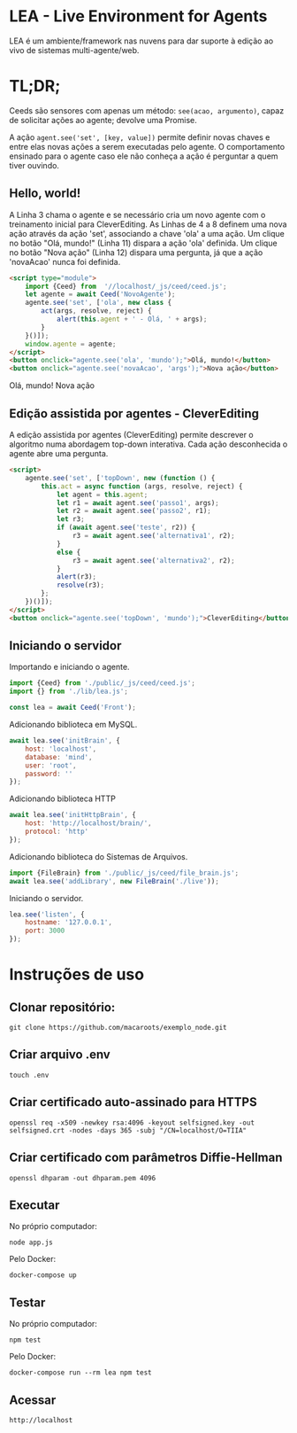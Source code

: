 # LEA - Live Environment for Agents
LEA é um ambiente/framework nas nuvens para dar suporte à edição ao vivo de sistemas multi-agente/web.


# TL;DR;
Ceeds são sensores com apenas um método: ```see(acao, argumento)```, capaz de solicitar ações ao agente; devolve uma Promise.

A ação ```agent.see('set', [key, value])``` permite definir novas chaves e entre elas novas ações a serem executadas pelo agente. O comportamento ensinado para o agente caso ele não conheça a ação é perguntar a quem tiver ouvindo.

## Hello, world!

A Linha 3 chama o agente e se necessário cria um novo agente com o treinamento inicial para CleverEditing. As Linhas de 4 a 8 definem uma nova ação através da ação 'set', associando a chave 'ola' a uma ação. Um clique no botão "Olá, mundo!" (Linha 11) dispara a ação 'ola' definida. Um clique no botão "Nova ação" (Linha 12) dispara uma pergunta, já que a ação 'novaAcao' nunca foi definida.

```html
<script type="module">
    import {Ceed} from  '//localhost/_js/ceed/ceed.js';
    let agente = await Ceed('NovoAgente');
    agente.see('set', ['ola', new class {
        act(args, resolve, reject) {
            alert(this.agent + ' - Olá, ' + args);
        }
    }()]);
    window.agente = agente;
</script>
<button onclick="agente.see('ola', 'mundo');">Olá, mundo!</button>
<button onclick="agente.see('novaAcao', 'args');">Nova ação</button>
```

Olá, mundo! Nova ação

## Edição assistida por agentes - CleverEditing
A edição assistida por agentes (CleverEditing) permite descrever o algoritmo numa abordagem top-down interativa. Cada ação desconhecida o agente abre uma pergunta.

```html
<script>
    agente.see('set', ['topDown', new (function () {
        this.act = async function (args, resolve, reject) {
            let agent = this.agent;
            let r1 = await agent.see('passo1', args);
            let r2 = await agent.see('passo2', r1);
            let r3;
            if (await agent.see('teste', r2)) {
                r3 = await agent.see('alternativa1', r2);
            }
            else {
                r3 = await agent.see('alternativa2', r2);
            }
            alert(r3);
            resolve(r3);
        };
    })()]);
</script>
<button onclick="agente.see('topDown', 'mundo');">CleverEditing</button>
```

## Iniciando o servidor
Importando e iniciando o agente.
```javascript
import {Ceed} from './public/_js/ceed/ceed.js';
import {} from './lib/lea.js';

const lea = await Ceed('Front');
```

Adicionando biblioteca em MySQL.
```javascript
await lea.see('initBrain', {
	host: 'localhost',
	database: 'mind',
	user: 'root',
	password: ''
});
```

Adicionando biblioteca HTTP
```javascript
await lea.see('initHttpBrain', {
	host: 'http://localhost/brain/',
	protocol: 'http'
});
```

Adicionando biblioteca do Sistemas de Arquivos.
```javascript
import {FileBrain} from './public/_js/ceed/file_brain.js';
await lea.see('addLibrary', new FileBrain('./live'));
```

Iniciando o servidor.
```javascript
lea.see('listen', {
	hostname: '127.0.0.1', 
	port: 3000
});
```

# Instruções de uso
## Clonar repositório:
```
git clone https://github.com/macaroots/exemplo_node.git
```

## Criar arquivo .env
```
touch .env
```

## Criar certificado auto-assinado para HTTPS
```
openssl req -x509 -newkey rsa:4096 -keyout selfsigned.key -out selfsigned.crt -nodes -days 365 -subj "/CN=localhost/O=TIIA"
```

## Criar certificado com parâmetros Diffie-Hellman
```
openssl dhparam -out dhparam.pem 4096
```

## Executar
No próprio computador:
```
node app.js
```

Pelo Docker:
```
docker-compose up
```

## Testar
No próprio computador:
```
npm test
```

Pelo Docker:
```
docker-compose run --rm lea npm test
```

## Acessar

```
http://localhost
```
